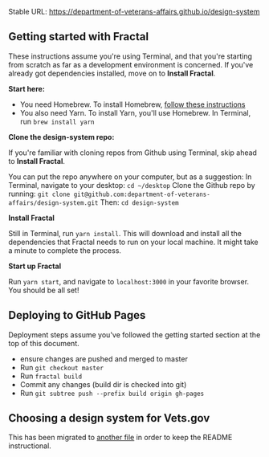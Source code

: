Stable URL: https://department-of-veterans-affairs.github.io/design-system

## Getting started with Fractal

These instructions assume you're using Terminal, and that you're starting from scratch as far as a development environment is concerned. If you've already got dependencies installed, move on to **Install Fractal**.

**Start here:**

- You need Homebrew. To install Homebrew, [follow these instructions](https://www.howtogeek.com/211541/homebrew-for-os-x-easily-installs-desktop-apps-and-terminal-utilities/)
- You also need Yarn. To install Yarn, you'll use Homebrew. In Terminal, run `brew install yarn`

**Clone the design-system repo:**

If you're familiar with cloning repos from Github using Terminal, skip ahead to **Install Fractal**.

You can put the repo anywhere on your computer, but as a suggestion:
In Terminal, navigate to your desktop: `cd ~/desktop`
Clone the Github repo by running: `git clone git@github.com:department-of-veterans-affairs/design-system.git`
Then: `cd design-system`

**Install Fractal**

Still in Terminal, run `yarn install`. This will download and install all the dependencies that Fractal needs to run on your local machine. It might take a minute to complete the process.

**Start up Fractal**

Run `yarn start`, and navigate to `localhost:3000` in your favorite browser. You should be all set!

## Deploying to GitHub Pages

Deployment steps assume you've followed the getting started section at the top of this document.

* ensure changes are pushed and merged to master
* Run `git checkout master`
* Run `fractal build`
* Commit any changes (build dir is checked into git)
* Run `git subtree push --prefix build origin gh-pages`


## Choosing a design system for Vets.gov
This has been migrated to [another file](research.md) in order to keep the README instructional.
